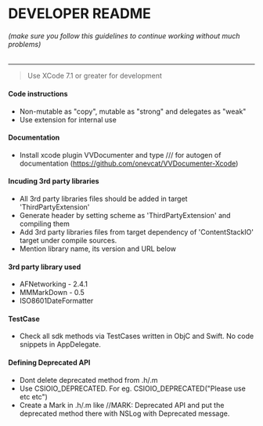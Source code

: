 # DEVELOPER README
###### (make sure you follow this guidelines to continue working without much problems)
-----------------------------------------------------------------------------

> Use XCode 7.1 or greater for development

#### Code instructions

- Non-mutable as "copy", mutable as "strong" and delegates as "weak"
- Use extension for internal use


#### Documentation

- Install xcode plugin VVDocumenter and type /// for autogen of documentation (https://github.com/onevcat/VVDocumenter-Xcode)


#### Incuding 3rd party libraries

- All 3rd party libraries files should be added in target 'ThirdPartyExtension'
- Generate header by setting scheme as 'ThirdPartyExtension' and compiling them
- Add 3rd party libraries files from target dependency of 'ContentStackIO' target under compile sources.
- Mention library name, its version and URL below


#### 3rd party library used

- AFNetworking - 2.4.1
- MMMarkDown - 0.5
- ISO8601DateFormatter

#### TestCase

- Check all sdk methods via TestCases written in ObjC and Swift. No code snippets in AppDelegate.

#### Defining Deprecated API

- Dont delete deprecated method from .h/.m
- Use CSIOIO_DEPRECATED. For eg. CSIOIO_DEPRECATED("Please use etc etc")
- Create a Mark in .h/.m like //MARK: Deprecated API and put the deprecated method there with NSLog with Deprecated message.
